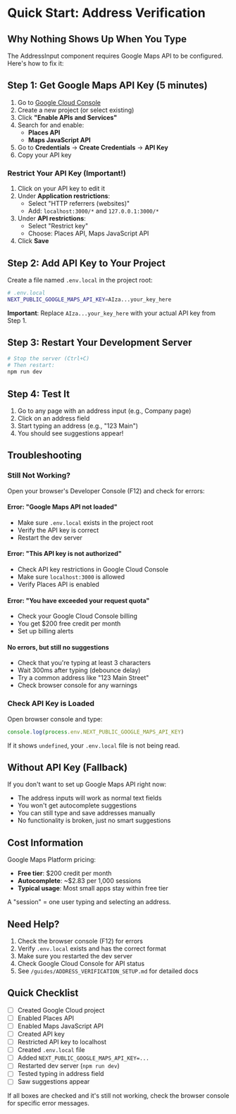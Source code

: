 # Quick Start: Address Verification

## Why Nothing Shows Up When You Type

The AddressInput component requires Google Maps API to be configured. Here's how to fix it:

## Step 1: Get Google Maps API Key (5 minutes)

1. Go to [Google Cloud Console](https://console.cloud.google.com/)
2. Create a new project (or select existing)
3. Click **"Enable APIs and Services"**
4. Search for and enable:
   - **Places API**
   - **Maps JavaScript API**
5. Go to **Credentials** → **Create Credentials** → **API Key**
6. Copy your API key

### Restrict Your API Key (Important!)

1. Click on your API key to edit it
2. Under **Application restrictions**:
   - Select "HTTP referrers (websites)"
   - Add: `localhost:3000/*` and `127.0.0.1:3000/*`
3. Under **API restrictions**:
   - Select "Restrict key"
   - Choose: Places API, Maps JavaScript API
4. Click **Save**

## Step 2: Add API Key to Your Project

Create a file named `.env.local` in the project root:

```bash
# .env.local
NEXT_PUBLIC_GOOGLE_MAPS_API_KEY=AIza...your_key_here
```

**Important**: Replace `AIza...your_key_here` with your actual API key from Step 1.

## Step 3: Restart Your Development Server

```bash
# Stop the server (Ctrl+C)
# Then restart:
npm run dev
```

## Step 4: Test It

1. Go to any page with an address input (e.g., Company page)
2. Click on an address field
3. Start typing an address (e.g., "123 Main")
4. You should see suggestions appear!

## Troubleshooting

### Still Not Working?

Open your browser's Developer Console (F12) and check for errors:

#### Error: "Google Maps API not loaded"
- Make sure `.env.local` exists in the project root
- Verify the API key is correct
- Restart the dev server

#### Error: "This API key is not authorized"
- Check API key restrictions in Google Cloud Console
- Make sure `localhost:3000` is allowed
- Verify Places API is enabled

#### Error: "You have exceeded your request quota"
- Check your Google Cloud Console billing
- You get $200 free credit per month
- Set up billing alerts

#### No errors, but still no suggestions
- Check that you're typing at least 3 characters
- Wait 300ms after typing (debounce delay)
- Try a common address like "123 Main Street"
- Check browser console for any warnings

### Check API Key is Loaded

Open browser console and type:
```javascript
console.log(process.env.NEXT_PUBLIC_GOOGLE_MAPS_API_KEY)
```

If it shows `undefined`, your `.env.local` file is not being read.

## Without API Key (Fallback)

If you don't want to set up Google Maps API right now:
- The address inputs will work as normal text fields
- You won't get autocomplete suggestions
- You can still type and save addresses manually
- No functionality is broken, just no smart suggestions

## Cost Information

Google Maps Platform pricing:
- **Free tier**: $200 credit per month
- **Autocomplete**: ~$2.83 per 1,000 sessions
- **Typical usage**: Most small apps stay within free tier

A "session" = one user typing and selecting an address.

## Need Help?

1. Check the browser console (F12) for errors
2. Verify `.env.local` exists and has the correct format
3. Make sure you restarted the dev server
4. Check Google Cloud Console for API status
5. See `/guides/ADDRESS_VERIFICATION_SETUP.md` for detailed docs

## Quick Checklist

- [ ] Created Google Cloud project
- [ ] Enabled Places API
- [ ] Enabled Maps JavaScript API
- [ ] Created API key
- [ ] Restricted API key to localhost
- [ ] Created `.env.local` file
- [ ] Added `NEXT_PUBLIC_GOOGLE_MAPS_API_KEY=...`
- [ ] Restarted dev server (`npm run dev`)
- [ ] Tested typing in address field
- [ ] Saw suggestions appear

If all boxes are checked and it's still not working, check the browser console for specific error messages.
